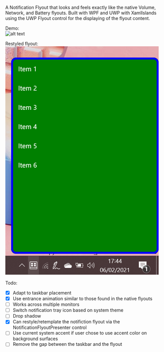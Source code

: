 A Notification Flyout that looks and feels exactly like the native Volume, Network, and Battery flyouts. Built with WPF and UWP with XamlIslands using the UWP Flyout control for the displaying of the flyout content.

Demo:\
![alt text](https://github.com/TheXamlGuy/NotificationFlyout/blob/master/demo.gif)

Restyled flyout:\
![alt text](https://github.com/TheXamlGuy/NotificationFlyout/blob/master/image.png)

Todo:
- [x] Adapt to taskbar placement
- [x] Use entrance animation similar to those found in the native flyouts
- [ ] Works across multiple monitors
- [ ] Switch notification tray icon based on system theme
- [ ] Drop shadow
- [x] Can restyle/retemplate the notifiction flyout via the NotificationFlyoutPresenter control
- [ ] Use current system accent if user chose to use accent color on background surfaces
- [ ] Remove the gap between the taskbar and the flyout
